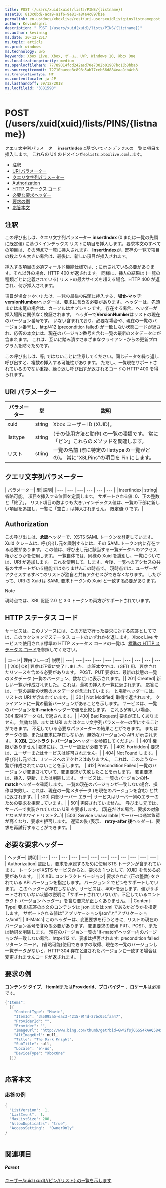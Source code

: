 ```yaml
---
title: POST (/users/xuid(xuid)/lists/PINS/{listname})
assetID: 813c0bd2-aca9-a1f6-9e81-a84a4c897b1e
permalink: en-us/docs/xboxlive/rest/uri-usersxuidlistspinslistnamepost.html
author: KevinAsgari
description: " POST (/users/xuid(xuid)/lists/PINS/{listname})"
ms.author: kevinasg
ms.date: 20-12-2017
ms.topic: article
ms.prod: windows
ms.technology: uwp
keywords: Xbox Live, Xbox, ゲーム, UWP, Windows 10, Xbox One
ms.localizationpriority: medium
ms.openlocfilehash: 77789014fcd242aad70e7302b01907bc10b8bbab
ms.sourcegitcommit: 72710baeee8c898b5ab77ceb66d884eaa9db4cb8
ms.translationtype: MT
ms.contentlocale: ja-JP
ms.lasthandoff: 09/12/2018
ms.locfileid: "3881590"
---
```

# <a name="post-usersxuidxuidlistspinslistname"></a>POST (/users/xuid(xuid)/lists/PINS/{listname})
クエリ文字列パラメーター **insertIndex**に基づいてインデックスの一覧に項目を挿入します。 これらの Uri のドメインが`eplists.xboxlive.com`します。
 
  * [注釈](#ID4EY)
  * [URI パラメーター](#ID4ETB)
  * [クエリ文字列パラメーター](#ID4E5B)
  * [Authorization](#ID4EZC)
  * [HTTP ステータス コード](#ID4EGD)
  * [必要な要求ヘッダー](#ID4EEAAC)
  * [要求の例](#ID4E1BAC)
  * [応答本文](#ID4EPCAC)
 
<a id="ID4EY"></a>

 
## <a name="remarks"></a>注釈
 
この呼び出しは、クエリ文字列パラメーター **insertIndex** (0 または一覧の先頭に既定値) に基づくインデックス リストに項目を挿入します。 要求本文のすべての項目は、その時点で一覧に挿入されます。 **InsertIndex**が、既存の一覧で項目の数よりも大きい場合は、最後に、新しい項目が挿入されます。
 
挿入する項目の必須フィールド機能仕様では、; に示されている必要があります。それ以外の場合、HTTP 400 が返されます。 同様に、挿入の結果は (一覧の種類ごとに定義されている) リストの最大サイズを超える場合、HTTP 400 が返され、何が挿入されます。
 
項目が場合*いない*または、一覧の最後の先頭に挿入する、**場合-マッチ: versionNumber**ヘッダーは、要求に含める必要があります。 ヘッダーは、先頭または末尾の場合は、カーソルはオプションです。 存在する場合、ヘッダーが挿入場所に関係なく検証されます。 ヘッダーで**VersionNumber**はリストの現在のバージョン番号です。 いない含まれており、必要な場合や、現在の一覧のバージョン番号し、http/412 (precondition failed) が一致しない状態コードが返され、応答の本文には、現在のバージョン番号を含む一覧の最新のメタデータにが含まれます。 これは、互いに踏み潰すさまざまなクライアントからの更新プログラムを防ぐためです。
 
この呼び出しは、等; ではないことに注意してください。同じデータを繰り返し呼び出すと、複数の挿入する可能性があります。 ただし、一覧現在サポートされているのでない重複、繰り返し呼び出すが返されるコードの HTTP 400 を得られます。
  
<a id="ID4ETB"></a>

 
## <a name="uri-parameters"></a>URI パラメーター
 
| パラメーター| 型| 説明| 
| --- | --- | --- | 
| xuid| string| Xbox ユーザー ID (XUID)。| 
| listtype| string| (その使用方法と動作) の一覧の種類です。 常に「ピン」これらのメソッドを関連します。| 
| リスト| string| 一覧の名前 (際に特定の listtype の一覧がどの)。 常に"XBLPins"の項目を Pin にします。| 
  
<a id="ID4E5B"></a>

 
## <a name="query-string-parameters"></a>クエリ文字列パラメーター
 
| パラメーター| 型| 説明| 
| --- | --- | --- | --- | --- | --- | 
| insertIndex| string| 省略可能。 項目を挿入する位置を定義します。 サポートされる値: 0、正の整数と「終了」。 リスト項目の数よりも大きいインデックス値は、一覧の下部に新しい項目を追加し、一覧に「空白」は挿入されません。 既定値: 0 です。| 
  
<a id="ID4EZC"></a>

 
## <a name="authorization"></a>Authorization
 
この呼び出しは、**承認**ヘッダーで、XSTS SAML トークンを想定しています。 Xuid クレームは、呼び出し元を識別するには、その SAML トークン内に存在する必要があります。 この値は、呼び出し元に該当する一覧データへのアクセス権かどうかを使用します。 一覧自体では、同様の Xuid を識別し、一覧については、URI が追加します。 これを使用して、します、今後、一覧へのアクセスの共有のサポートがいる機能ではありませんこの時点で。 現時点では、ユーザーがアクセスするすべてのリストが独自と共有アクセスができなくなります。 したがって、URI の Xuid は SAML 要求トークンの Xuid と一致する必要があります。 

> [!NOTE] 
> 現時点では、XBL 認証 2.0 と 3.0 トークンの両方がサポートされています。 


  
<a id="ID4EGD"></a>

 
## <a name="http-status-codes"></a>HTTP ステータス コード
 
サービスは、このリソースには、この方法で行った要求に対する応答としてでは、このセクションでステータス コードのいずれかを返します。 Xbox Live サービスで使用される標準の HTTP ステータス コードの一覧は、[標準の HTTP ステータス コード](../../additional/httpstatuscodes.md)を参照してください。
 
| コード| 理由フレーズ| 説明| 
| --- | --- | --- | --- | --- | --- | --- | --- | --- | --- | 
| 200| OK| 要求は正常に完了しました。 応答本文では、(GET) 用、要求されたリソースを含める必要があります。 POST、PUT 要求は、最新の状態の一覧のメタデータ (一覧のバージョン、数など) に表示されます。| 
| 201| Created| 新しい一覧が作成されました。 これは、最初の挿入の一覧に返されます。 応答には、一覧の最新の状態のメタデータが含まれています。 と場所ヘッダーには、リストの URI が含まれています。| 
| 304| Not Modified| 取得で返されます。 クライアントに一覧の最新バージョンがあることを示します。 サービスは、一覧のバージョンを<b>If-match</b>ヘッダーで値を比較します。 これらが等しい場合、304 取得データなしで返されます。| 
| 400| Bad Request| 要求が正しくありません。 無効な値、または URI またはクエリ文字列パラメーターの型にすることができます。 不足している必要なパラメーターの結果ことができます。 またはデータの値、または要求に存在しないか、無効なバージョンの API が示されます。 <b>X XBL コントラクト バージョン</b>ヘッダーを参照してください。| 
| 401| 権限がありません| 要求には、ユーザー認証が必要です。| 
| 403| Forbidden| 要求は、ユーザーまたはサービスは許可されません。| 
| 404| Not Found します。| 呼び出し元では、リソースへのアクセスはありません。 これは、このような一覧が作成されていないことを示します。| 
| 412| Precondition Failed| 一覧のバージョンが変更されていて、変更要求が失敗したことを示します。 変更要求は、挿入、更新、または削除します。 サービスは、一覧のバージョンの<b>If-match</b>ヘッダーを確認します。 一覧の現在のバージョンが一致しない場合、操作は失敗し、これは、現在の一覧メタデータ (を現在のバージョンを含む) と共に返されます。| 
| 500| 内部サーバー エラー| サービスはサーバー側のエラーのための要求を拒否しています。| 
| 501| 実装されていません。| 呼び出し元では、サーバーで実装されていない URI を要求します。 (現在だけの場合、要求の対象となるがホワイト リスト名。)| 
| 503| Service Unavailable| サーバーは通常負荷が高くなり、要求を拒否します。 遅延の後 (表示、 <b>retry-after 後</b>ヘッダー)、要求を再試行することができます。| 
  
<a id="ID4EEAAC"></a>

 
## <a name="required-request-headers"></a>必要な要求ヘッダー
 
| ヘッダー| 説明| 
| --- | --- | --- | --- | --- | --- | --- | --- | --- | --- | --- | --- | 
| Authorization| 認証し、要求を承認するために使用 STS トークンが含まれています。 トークンが XSTS サービスからと、要求の 1 つとして、XUID を含める必要があります。 | 
| X XBL コントラクト バージョン| 要求された (正の整数) をされている API バージョンを指定します。 バージョン 2 でピンをサポートしています。 このヘッダーが存在しないか、サービスは、400-を返します、値がサポートされていない状態の説明に「サポートされていないか、不足しているコントラクト バージョン ヘッダー」を含む要求が正しくありません。| 
| Content-Type| 要求/応答の本文のコンテンツは json または xml であるかどうかを指定します。 サポートされる値は"アプリケーション/json"と"アプリケーション/xml"| 
| If-Match| このヘッダーは、変更要求を行うときに、リストの現在のバージョン番号を含める必要があります。 変更要求の使用 PUT、POST、または動詞を削除します。 現在のバージョン一覧の"If-match"ヘッダー内のバージョンが一致しない場合、http/412 で、要求は拒否されます: precondition failed リターン コード。 (省略可能)使用できますの取得、現在の一覧のバージョンし一覧データがないと、HTTP 304 存在と渡されたバージョンに一致する場合は変更されませんコードが返されます。 | 
  
<a id="ID4E1BAC"></a>

 
## <a name="sample-request"></a>要求の例
 
**コンテンツ タイプ**、 **ItemId**または**ProviderId**、**プロバイダー** 、**ロケール**は必須です。
 

```cpp
{"Items":
  [{
    "ContentType": "Movie",
    "ItemId": "3a5095a5-eac3-4215-944d-27bc051faa47",
    "ProviderId": "",
    "Provider": "",
    "ImageUrl": "http://www.bing.com/thumb/get?bid=Gw%2fsjCGSS4kAAQ584x800&bn=SANGAM&fbid=7wIR63+Clmj+0A&fbn=CC", 
    "AltImageUrl": null, 
    "Title": "The Dark Knight", 
    "SubTitle": null, 
    "Locale": "en-us",
    "DeviceType": "XboxOne"
  }]}
      
```

  
<a id="ID4EPCAC"></a>

 
## <a name="response-body"></a>応答本文
 
<a id="ID4EVCAC"></a>

 
### <a name="sample-response"></a>応答の例
 

```cpp
{
  "ListVersion":  1,
  "ListCount":  1,
  "MaxListSize": 200,
  "AllowDuplicates": "true",
  "AccessSetting":  "OwnerOnly"
}        
         
```

   
<a id="ID4E6CAC"></a>

 
## <a name="see-also"></a>関連項目
 
<a id="ID4EBDAC"></a>

 
##### <a name="parent"></a>Parent 

[ユーザー/xuid (xuid)//ピン/{リスト} の一覧を示します](uri-usersxuidlistspinslistname.md)

   